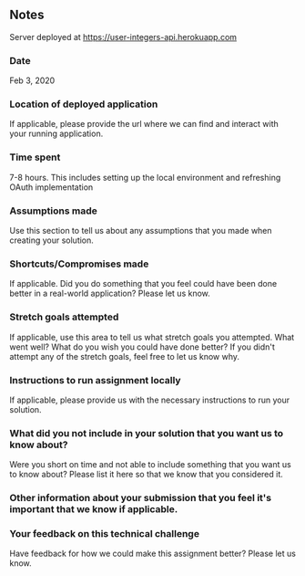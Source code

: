 ## Notes
Server deployed at https://user-integers-api.herokuapp.com
### Date
Feb 3, 2020
### Location of deployed application
If applicable, please provide the url where we can find and interact with your running application.
### Time spent
7-8 hours. This includes setting up the local environment and refreshing OAuth implementation
### Assumptions made
Use this section to tell us about any assumptions that you made when creating your solution.
### Shortcuts/Compromises made
If applicable. Did you do something that you feel could have been done better in a real-world application? Please
let us know.
### Stretch goals attempted
If applicable, use this area to tell us what stretch goals you attempted. What went well? What do you wish you
could have done better? If you didn't attempt any of the stretch goals, feel free to let us know why.
### Instructions to run assignment locally
If applicable, please provide us with the necessary instructions to run your solution.
### What did you not include in your solution that you want us to know about?
Were you short on time and not able to include something that you want us to know
about? Please list it here so that we know that you considered it.
### Other information about your submission that you feel it's important that we know if applicable.
### Your feedback on this technical challenge
Have feedback for how we could make this assignment better? Please let us know.